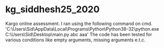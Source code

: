 # kg_siddhesh25_2020
Kargo online assessment.
I ran using the following command on cmd. 'C:\Users\Sid\AppData\Local\Programs\Python\Python38-32\python.exe C:\Users\Sid\Desktop\main.py abc aaa'
The code has been tested for various conditions like empty arguments, missing arguments e.t.c.
